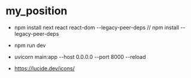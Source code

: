 # my_position

- npm install next react react-dom --legacy-peer-deps  // npm install --legacy-peer-deps
- npm run dev


- uvicorn main:app --host 0.0.0.0 --port 8000 --reload


- https://lucide.dev/icons/